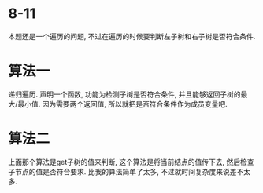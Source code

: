 # 8-11

本题还是一个遍历的问题, 不过在遍历的时候要判断左子树和右子树是否符合条件.

# 算法一

递归遍历.
声明一个函数, 功能为检测子树是否符合条件, 并且能够返回子树的最大/最小值.
因为需要两个返回值, 所以就把是否符合条件作为成员变量吧.

# 算法二

上面那个算法是get子树的值来判断, 这个算法是将当前结点的值传下去, 然后检查子节点的值是否符合要求.
比我的算法简单了太多, 不过就时间复杂度来说差不太多.